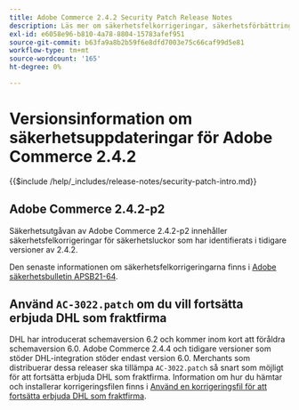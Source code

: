 ```yaml
---
title: Adobe Commerce 2.4.2 Security Patch Release Notes
description: Läs mer om säkerhetsfelkorrigeringar, säkerhetsförbättringar och andra säkerhetsrelaterade uppdateringar som ingår i säkerhetsuppdateringarna för Adobe Commerce version 2.4.2.
exl-id: e6058e96-b810-4a78-8804-15783afef951
source-git-commit: b63fa9a8b2b59f6e8dfd7003e75c66caf99d5e81
workflow-type: tm+mt
source-wordcount: '165'
ht-degree: 0%

---
```



# Versionsinformation om säkerhetsuppdateringar för Adobe Commerce 2.4.2

{{$include /help/_includes/release-notes/security-patch-intro.md}}

## Adobe Commerce 2.4.2-p2

Säkerhetsutgåvan av Adobe Commerce 2.4.2-p2 innehåller säkerhetsfelkorrigeringar för säkerhetsluckor som har identifierats i tidigare versioner av 2.4.2.

Den senaste informationen om säkerhetsfelkorrigeringarna finns i [Adobe säkerhetsbulletin APSB21-64](https://helpx.adobe.com/se/security/products/magento/apsb21-64.html).

## Använd `AC-3022.patch` om du vill fortsätta erbjuda DHL som fraktfirma

DHL har introducerat schemaversion 6.2 och kommer inom kort att föråldra schemaversion 6.0. Adobe Commerce 2.4.4 och tidigare versioner som stöder DHL-integration stöder endast version 6.0. Merchants som distribuerar dessa releaser ska tillämpa `AC-3022.patch` så snart som möjligt för att fortsätta erbjuda DHL som fraktfirma. Information om hur du hämtar och installerar korrigeringsfilen finns i [Använd en korrigeringsfil för att fortsätta erbjuda DHL som fraktfirma](https://support.magento.com/hc/en-us/articles/7707818131597-Apply-a-patch-to-continue-offering-DHL-as-shipping-carrier).
